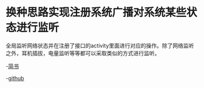 # 换种思路实现注册系统广播对系统某些状态进行监听
全局监听网络状态并在注册了接口的activity里面进行对应的操作。除了网络监听之外，耳机插拔，电量监听等等都可以采取类似的方式进行监听。

-[简书](http://www.jianshu.com/p/a237eb753c29)

-[github](https://github.com/BingoKingCoding/NetworkMonitor)

